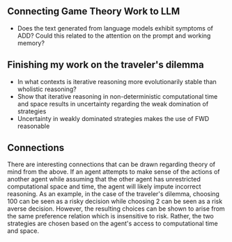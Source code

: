 ## Connecting Game Theory Work to LLM

- Does the text generated from language models exhibit symptoms of ADD? Could this related to the attention on the prompt and working memory?

## Finishing my work on the traveler's dilemma

- In what contexts is iterative reasoning more evolutionarily stable than wholistic reasoning?
- Show that iterative reasoning in non-deterministic computational time and space results in uncertainty regarding the weak domination of strategies
- Uncertainty in weakly dominated strategies makes the use of FWD reasonable

## Connections

There are interesting connections that can be drawn regarding theory of mind from the above. If an agent attempts to make sense of the actions of another agent while assuming that the other agent has unrestricted computational space and time, the agent will likely impute incorrect reasoning. As an example, in the case of the traveler's dilemma, choosing 100 can be seen as a risky decision while choosing 2 can be seen as a risk averse decision. However, the resulting choices can be shown to arise from the same preference relation which is insensitive to risk. Rather, the two strategies are chosen based on the agent's access to computational time and space. 






